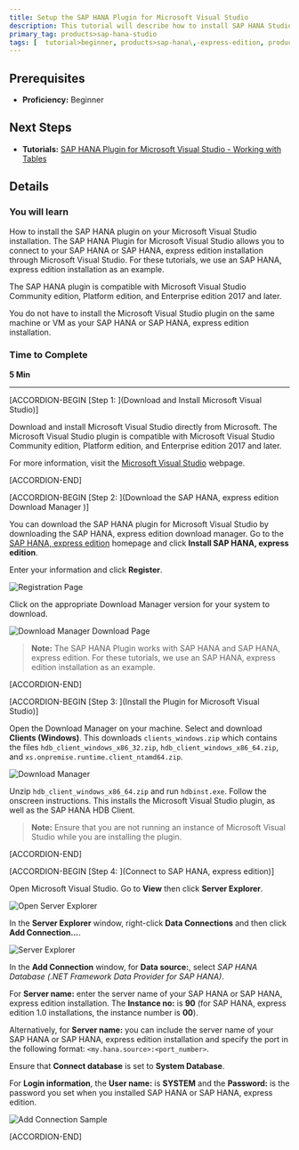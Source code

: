 ```yaml
---
title: Setup the SAP HANA Plugin for Microsoft Visual Studio
description: This tutorial will describe how to install SAP HANA Studio for use with a Microsoft Visual Studio installation.
primary_tag: products>sap-hana-studio
tags: [  tutorial>beginner, products>sap-hana\,-express-edition, products>sap-hana-studio ]
---
```


## Prerequisites  
 - **Proficiency:** Beginner

## Next Steps
 - **Tutorials:** [SAP HANA Plugin for Microsoft Visual Studio - Working with Tables](https://developers.sap.com/tutorials/hxe-ua-visual-studio-tables.html)

## Details
### You will learn  
How to install the SAP HANA plugin on your Microsoft Visual Studio installation. The SAP HANA Plugin for Microsoft Visual Studio allows you to connect to your SAP HANA or SAP HANA, express edition installation through Microsoft Visual Studio. For these tutorials, we use an SAP HANA, express edition installation as an example.

The SAP HANA plugin is compatible with Microsoft Visual Studio Community edition, Platform edition, and Enterprise edition 2017 and later.

You do not have to install the Microsoft Visual Studio plugin on the same machine or VM as your SAP HANA or SAP HANA, express edition installation.

### Time to Complete
**5 Min**

---

[ACCORDION-BEGIN [Step 1: ](Download and Install Microsoft Visual Studio)]

Download and install Microsoft Visual Studio directly from Microsoft. The Microsoft Visual Studio plugin is compatible with Microsoft Visual Studio Community edition, Platform edition, and Enterprise edition 2017 and later.

For more information, visit the [Microsoft Visual Studio](https://www.visualstudio.com/) webpage.

[ACCORDION-END]

[ACCORDION-BEGIN [Step 2: ](Download the SAP HANA, express edition Download Manager )]

You can download the SAP HANA plugin for Microsoft Visual Studio by downloading the SAP HANA, express edition download manager. Go to the [SAP HANA, express edition](https://www.sap.com/sap-hana-express) homepage and click **Install SAP HANA, express edition**.

Enter your information and click **Register**.

![Registration Page](HXE_register_rev023.png)

Click on the appropriate Download Manager version for your system to download.

![Download Manager Download Page](hxe_register_success_211.png)

> **Note:**
> The SAP HANA Plugin works with SAP HANA and SAP HANA, express edition. For these tutorials, we use an SAP HANA, express edition installation as an example.

[ACCORDION-END]


[ACCORDION-BEGIN [Step 3: ](Install the Plugin for Microsoft Visual Studio)]

Open the Download Manager on your machine. Select and download **Clients (Windows)**. This downloads `clients_windows.zip` which contains the files `hdb_client_windows_x86_32.zip`, `hdb_client_windows_x86_64.zip`, and `xs.onpremise.runtime.client_ntamd64.zip`.

![Download Manager](download_manager.png)

Unzip `hdb_client_windows_x86_64.zip` and run `hdbinst.exe`. Follow the onscreen instructions. This installs the Microsoft Visual Studio plugin, as well as the SAP HANA HDB Client.

> **Note:**
> Ensure that you are not running an instance of Microsoft Visual Studio while you are installing the plugin.

[ACCORDION-END]


[ACCORDION-BEGIN [Step 4: ](Connect to SAP HANA, express edition)]

Open Microsoft Visual Studio. Go to __View__ then click __Server Explorer__.

![Open Server Explorer](open_server_explorer.png)

In the __Server Explorer__ window, right-click __Data Connections__ and then click __Add Connection...__.

![Server Explorer](server_explorer.png)

In the __Add Connection__ window, for __Data source:__, select _SAP HANA Database (.NET Framework Data Provider for SAP HANA)_.

For __Server name:__ enter the server name of your SAP HANA or SAP HANA, express edition installation. The __Instance no:__ is __90__ (for SAP HANA, express edition 1.0 installations, the instance number is __00__).

Alternatively, for __Server name:__ you can include the server name of your SAP HANA or SAP HANA, express edition installation and specify the port in the following format: `<my.hana.source>:<port_number>`.

Ensure that __Connect database__ is set to __System Database__.

For __Login information__, the __User name:__ is __SYSTEM__ and the __Password:__ is the password you set when you installed SAP HANA or SAP HANA, express edition.

![Add Connection Sample](add_connection_sample.png)

[ACCORDION-END]

